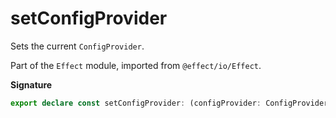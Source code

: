 # setConfigProvider

Sets the current `ConfigProvider`.

Part of the `Effect` module, imported from `@effect/io/Effect`.

**Signature**

```ts
export declare const setConfigProvider: (configProvider: ConfigProvider) => Layer.Layer<never, never, never>
```

